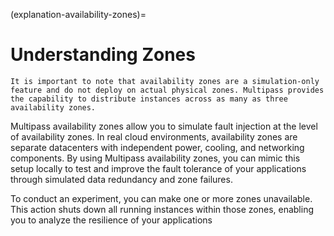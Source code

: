 (explanation-availability-zones)=
# Understanding Zones

```{important}
It is important to note that availability zones are a simulation-only feature and do not deploy on actual physical zones. Multipass provides the capability to distribute instances across as many as three availability zones.
```

Multipass availability zones allow you to simulate fault injection at the level of availability zones. In real cloud environments, availability zones are separate datacenters with independent power, cooling, and networking components. By using Multipass availability zones, you can mimic this setup locally to test and improve the fault tolerance of your applications through simulated data redundancy and zone failures.

To conduct an experiment, you can make one or more zones unavailable. This action shuts down all running instances within those zones, enabling you to analyze the resilience of your applications
